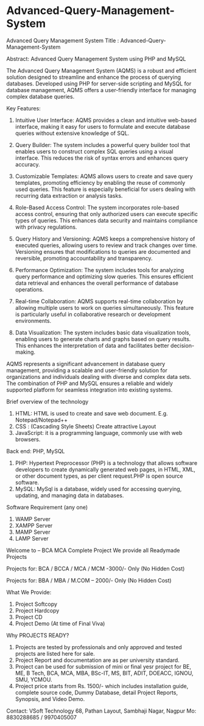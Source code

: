 # Advanced-Query-Management-System
Advanced Query Management System 
Title : Advanced-Query-Management-System

Abstract: Advanced Query Management System using PHP and MySQL

The Advanced Query Management System (AQMS) is a robust and efficient solution designed to streamline and enhance the process of querying databases. Developed using PHP for server-side scripting and MySQL for database management, AQMS offers a user-friendly interface for managing complex database queries.

Key Features:

1. Intuitive User Interface: AQMS provides a clean and intuitive web-based interface, making it easy for users to formulate and execute database queries without extensive knowledge of SQL.

2. Query Builder: The system includes a powerful query builder tool that enables users to construct complex SQL queries using a visual interface. This reduces the risk of syntax errors and enhances query accuracy.

3. Customizable Templates: AQMS allows users to create and save query templates, promoting efficiency by enabling the reuse of commonly used queries. This feature is especially beneficial for users dealing with recurring data extraction or analysis tasks.

4. Role-Based Access Control: The system incorporates role-based access control, ensuring that only authorized users can execute specific types of queries. This enhances data security and maintains compliance with privacy regulations.

5. Query History and Versioning: AQMS keeps a comprehensive history of executed queries, allowing users to review and track changes over time. Versioning ensures that modifications to queries are documented and reversible, promoting accountability and transparency.

6. Performance Optimization: The system includes tools for analyzing query performance and optimizing slow queries. This ensures efficient data retrieval and enhances the overall performance of database operations.

7. Real-time Collaboration: AQMS supports real-time collaboration by allowing multiple users to work on queries simultaneously. This feature is particularly useful in collaborative research or development environments.

8. Data Visualization: The system includes basic data visualization tools, enabling users to generate charts and graphs based on query results. This enhances the interpretation of data and facilitates better decision-making.

AQMS represents a significant advancement in database query management, providing a scalable and user-friendly solution for organizations and individuals dealing with diverse and complex data sets. The combination of PHP and MySQL ensures a reliable and widely supported platform for seamless integration into existing systems.

Brief overview of the technology
1.	HTML: HTML is used to create and save web document. E.g. Notepad/Notepad++
2.	CSS : (Cascading Style Sheets) Create attractive Layout
3.	JavaScript: it is a programming language, commonly use with web browsers.

Back end: PHP, MySQL
1.	PHP: Hypertext Preprocessor (PHP) is a technology that allows software developers to create dynamically generated web pages, in HTML, XML, or other document types, as per client request.PHP is open source software.
2.	MySQL: MySql is a database, widely used for accessing querying, updating, and managing data in databases.

Software Requirement (any one)
1.	WAMP Server
2.	XAMPP Server
3.	MAMP Server
4.	LAMP Server

Welcome to – BCA MCA Complete Project
We provide all Readymade Projects 

Projects for: BCA / BCCA / MCA / MCM -3000/- Only (No Hidden Cost) 

Projects for: BBA / MBA / M.COM – 2000/- Only (No Hidden Cost) 

What We Provide: 
1. Project Softcopy 
2. Project Hardcopy 
3. Project CD 
4. Project Demo (At time of Final Viva) 

Why PROJECTS READY? 
1. Projects are tested by professionals and only approved and tested projects are listed here for sale. 
2. Project Report and documentation are as per university standard. 
3. Project can be used for submission of mini or final yesr project for BE, ME, B Tech, BCA, MCA, MBA, BSc-IT, MS, BIT, ADIT, DOEACC, IGNOU, SMU, YCMOU. 
4. Project price starts from Rs. 1500/- which includes installation guide, complete source code, Dummy Database, detail Project Reports, Synopsis, and Video Demo. 

Contact: 
VSoft Technology 
68, Pathan Layout, Sambhaji Nagar, Nagpur 
Mo: 8830288685 / 9970405007

